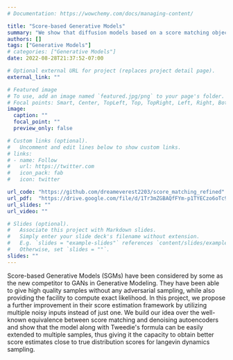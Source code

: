 ```yaml
---
# Documentation: https://wowchemy.com/docs/managing-content/

title: "Score-based Generative Models"
summary: "We show that diffusion models based on a score matching objective are improved with a multi-sample training objective."
authors: []
tags: ["Generative Models"]
# categories: ["Generative Models"]
date: 2022-08-28T21:37:52-07:00

# Optional external URL for project (replaces project detail page).
external_link: ""

# Featured image
# To use, add an image named `featured.jpg/png` to your page's folder.
# Focal points: Smart, Center, TopLeft, Top, TopRight, Left, Right, BottomLeft, Bottom, BottomRight.
image:
  caption: ""
  focal_point: ""
  preview_only: false

# Custom links (optional).
#   Uncomment and edit lines below to show custom links.
# links:
# - name: Follow
#   url: https://twitter.com
#   icon_pack: fab
#   icon: twitter

url_code: "https://github.com/dreameverest2203/score_matching_refined"
url_pdf:  "https://drive.google.com/file/d/1Tr3mZGBAQfFYm-p1TYECzo6oTc9NfqjK/view?usp=sharing"
url_slides: ""
url_video: ""

# Slides (optional).
#   Associate this project with Markdown slides.
#   Simply enter your slide deck's filename without extension.
#   E.g. `slides = "example-slides"` references `content/slides/example-slides.md`.
#   Otherwise, set `slides = ""`.
slides: ""
---
```

Score-based Generative Models (SGMs) have been considered by some as the new competitor to GANs in Generative Modeling. They have been able to give high quality samples without any adversarial sampling, while also providing the facility to compute exact likelihood. In this project, we propose a further improvement in their score estimation framework by utilizing multiple noisy inputs instead of just one. We build our idea over the well-known equivalence between score matching and denoising autoencoders and show that the model along with Tweedie's formula can be easily extended to multiple samples, thus giving it the capacity to obtain better score estimates close to true distribution scores for langevin dynamics sampling.